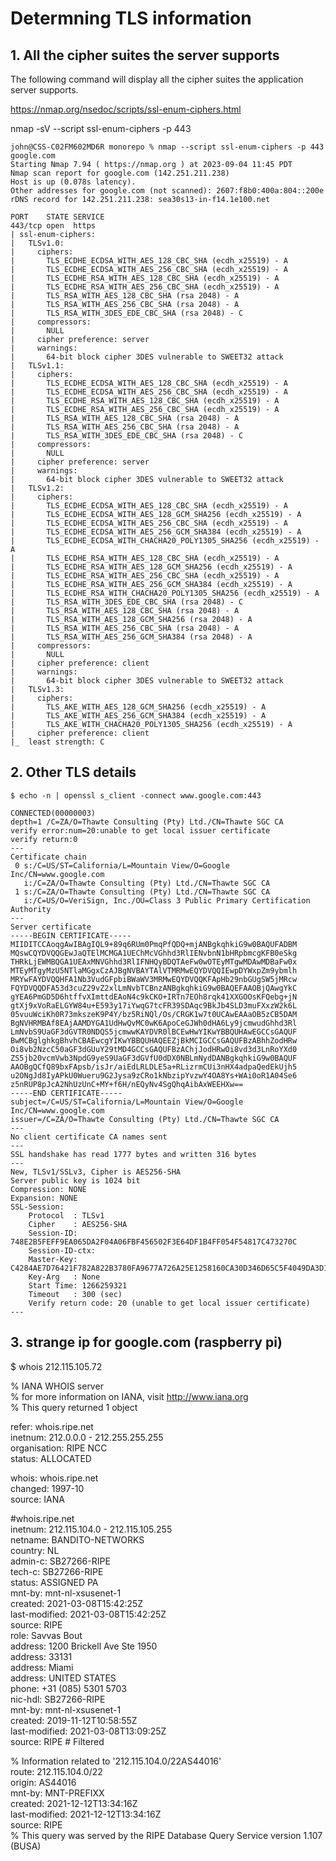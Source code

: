 # Determning TLS information  
  
## 1. All the cipher suites the server supports  
  
The following command will display all the cipher suites the application server supports.  
  
https://nmap.org/nsedoc/scripts/ssl-enum-ciphers.html  
  
nmap -sV --script ssl-enum-ciphers -p 443 <host>  
```  
john@CSS-C02FM602MD6R monorepo % nmap --script ssl-enum-ciphers -p 443 google.com  
Starting Nmap 7.94 ( https://nmap.org ) at 2023-09-04 11:45 PDT  
Nmap scan report for google.com (142.251.211.238)  
Host is up (0.078s latency).  
Other addresses for google.com (not scanned): 2607:f8b0:400a:804::200e  
rDNS record for 142.251.211.238: sea30s13-in-f14.1e100.net  
  
PORT    STATE SERVICE  
443/tcp open  https  
| ssl-enum-ciphers:   
|   TLSv1.0:   
|     ciphers:   
|       TLS_ECDHE_ECDSA_WITH_AES_128_CBC_SHA (ecdh_x25519) - A  
|       TLS_ECDHE_ECDSA_WITH_AES_256_CBC_SHA (ecdh_x25519) - A  
|       TLS_ECDHE_RSA_WITH_AES_128_CBC_SHA (ecdh_x25519) - A  
|       TLS_ECDHE_RSA_WITH_AES_256_CBC_SHA (ecdh_x25519) - A  
|       TLS_RSA_WITH_AES_128_CBC_SHA (rsa 2048) - A  
|       TLS_RSA_WITH_AES_256_CBC_SHA (rsa 2048) - A  
|       TLS_RSA_WITH_3DES_EDE_CBC_SHA (rsa 2048) - C  
|     compressors:   
|       NULL  
|     cipher preference: server  
|     warnings:   
|       64-bit block cipher 3DES vulnerable to SWEET32 attack  
|   TLSv1.1:   
|     ciphers:   
|       TLS_ECDHE_ECDSA_WITH_AES_128_CBC_SHA (ecdh_x25519) - A  
|       TLS_ECDHE_ECDSA_WITH_AES_256_CBC_SHA (ecdh_x25519) - A  
|       TLS_ECDHE_RSA_WITH_AES_128_CBC_SHA (ecdh_x25519) - A  
|       TLS_ECDHE_RSA_WITH_AES_256_CBC_SHA (ecdh_x25519) - A  
|       TLS_RSA_WITH_AES_128_CBC_SHA (rsa 2048) - A  
|       TLS_RSA_WITH_AES_256_CBC_SHA (rsa 2048) - A  
|       TLS_RSA_WITH_3DES_EDE_CBC_SHA (rsa 2048) - C  
|     compressors:   
|       NULL  
|     cipher preference: server  
|     warnings:   
|       64-bit block cipher 3DES vulnerable to SWEET32 attack  
|   TLSv1.2:   
|     ciphers:   
|       TLS_ECDHE_ECDSA_WITH_AES_128_CBC_SHA (ecdh_x25519) - A  
|       TLS_ECDHE_ECDSA_WITH_AES_128_GCM_SHA256 (ecdh_x25519) - A  
|       TLS_ECDHE_ECDSA_WITH_AES_256_CBC_SHA (ecdh_x25519) - A  
|       TLS_ECDHE_ECDSA_WITH_AES_256_GCM_SHA384 (ecdh_x25519) - A  
|       TLS_ECDHE_ECDSA_WITH_CHACHA20_POLY1305_SHA256 (ecdh_x25519) - A  
|       TLS_ECDHE_RSA_WITH_AES_128_CBC_SHA (ecdh_x25519) - A  
|       TLS_ECDHE_RSA_WITH_AES_128_GCM_SHA256 (ecdh_x25519) - A  
|       TLS_ECDHE_RSA_WITH_AES_256_CBC_SHA (ecdh_x25519) - A  
|       TLS_ECDHE_RSA_WITH_AES_256_GCM_SHA384 (ecdh_x25519) - A  
|       TLS_ECDHE_RSA_WITH_CHACHA20_POLY1305_SHA256 (ecdh_x25519) - A  
|       TLS_RSA_WITH_3DES_EDE_CBC_SHA (rsa 2048) - C  
|       TLS_RSA_WITH_AES_128_CBC_SHA (rsa 2048) - A  
|       TLS_RSA_WITH_AES_128_GCM_SHA256 (rsa 2048) - A  
|       TLS_RSA_WITH_AES_256_CBC_SHA (rsa 2048) - A  
|       TLS_RSA_WITH_AES_256_GCM_SHA384 (rsa 2048) - A  
|     compressors:   
|       NULL  
|     cipher preference: client  
|     warnings:   
|       64-bit block cipher 3DES vulnerable to SWEET32 attack  
|   TLSv1.3:   
|     ciphers:   
|       TLS_AKE_WITH_AES_128_GCM_SHA256 (ecdh_x25519) - A  
|       TLS_AKE_WITH_AES_256_GCM_SHA384 (ecdh_x25519) - A  
|       TLS_AKE_WITH_CHACHA20_POLY1305_SHA256 (ecdh_x25519) - A  
|     cipher preference: client  
|_  least strength: C  
```  
  
## 2. Other TLS details  
  
```  
$ echo -n | openssl s_client -connect www.google.com:443  
  
CONNECTED(00000003)  
depth=1 /C=ZA/O=Thawte Consulting (Pty) Ltd./CN=Thawte SGC CA  
verify error:num=20:unable to get local issuer certificate  
verify return:0  
---  
Certificate chain  
 0 s:/C=US/ST=California/L=Mountain View/O=Google Inc/CN=www.google.com  
   i:/C=ZA/O=Thawte Consulting (Pty) Ltd./CN=Thawte SGC CA  
 1 s:/C=ZA/O=Thawte Consulting (Pty) Ltd./CN=Thawte SGC CA  
   i:/C=US/O=VeriSign, Inc./OU=Class 3 Public Primary Certification Authority  
---  
Server certificate  
-----BEGIN CERTIFICATE-----  
MIIDITCCAoqgAwIBAgIQL9+89q6RUm0PmqPfQDQ+mjANBgkqhkiG9w0BAQUFADBM  
MQswCQYDVQQGEwJaQTElMCMGA1UEChMcVGhhd3RlIENvbnN1bHRpbmcgKFB0eSkg  
THRkLjEWMBQGA1UEAxMNVGhhd3RlIFNHQyBDQTAeFw0wOTEyMTgwMDAwMDBaFw0x  
MTEyMTgyMzU5NTlaMGgxCzAJBgNVBAYTAlVTMRMwEQYDVQQIEwpDYWxpZm9ybmlh  
MRYwFAYDVQQHFA1Nb3VudGFpbiBWaWV3MRMwEQYDVQQKFApHb29nbGUgSW5jMRcw  
FQYDVQQDFA53d3cuZ29vZ2xlLmNvbTCBnzANBgkqhkiG9w0BAQEFAAOBjQAwgYkC  
gYEA6PmGD5D6htffvXImttdEAoN4c9kCKO+IRTn7EOh8rqk41XXGOOsKFQebg+jN  
gtXj9xVoRaELGYW84u+E593y17iYwqG7tcFR39SDAqc9BkJb4SLD3muFXxzW2k6L  
05vuuWciKh0R73mkszeK9P4Y/bz5RiNQl/Os/CRGK1w7t0UCAwEAAaOB5zCB5DAM  
BgNVHRMBAf8EAjAAMDYGA1UdHwQvMC0wK6ApoCeGJWh0dHA6Ly9jcmwudGhhd3Rl  
LmNvbS9UaGF3dGVTR0NDQS5jcmwwKAYDVR0lBCEwHwYIKwYBBQUHAwEGCCsGAQUF  
BwMCBglghkgBhvhCBAEwcgYIKwYBBQUHAQEEZjBkMCIGCCsGAQUFBzABhhZodHRw  
Oi8vb2NzcC50aGF3dGUuY29tMD4GCCsGAQUFBzAChjJodHRwOi8vd3d3LnRoYXd0  
ZS5jb20vcmVwb3NpdG9yeS9UaGF3dGVfU0dDX0NBLmNydDANBgkqhkiG9w0BAQUF  
AAOBgQCfQ89bxFApsb/isJr/aiEdLRLDLE5a+RLizrmCUi3nHX4adpaQedEkUjh5  
u2ONgJd8IyAPkU0Wueru9G2Jysa9zCRo1kNbzipYvzwY4OA8Ys+WAi0oR1A04Se6  
z5nRUP8pJcA2NhUzUnC+MY+f6H/nEQyNv4SgQhqAibAxWEEHXw==  
-----END CERTIFICATE-----  
subject=/C=US/ST=California/L=Mountain View/O=Google Inc/CN=www.google.com  
issuer=/C=ZA/O=Thawte Consulting (Pty) Ltd./CN=Thawte SGC CA  
---  
No client certificate CA names sent  
---  
SSL handshake has read 1777 bytes and written 316 bytes  
---  
New, TLSv1/SSLv3, Cipher is AES256-SHA  
Server public key is 1024 bit  
Compression: NONE  
Expansion: NONE  
SSL-Session:  
    Protocol  : TLSv1  
    Cipher    : AES256-SHA  
    Session-ID: 748E2B5FEFF9EA065DA2F04A06FBF456502F3E64DF1B4FF054F54817C473270C  
    Session-ID-ctx:   
    Master-Key: C4284AE7D76421F782A822B3780FA9677A726A25E1258160CA30D346D65C5F4049DA3D10A41F3FA4816DD9606197FAE5  
    Key-Arg   : None  
    Start Time: 1266259321  
    Timeout   : 300 (sec)  
    Verify return code: 20 (unable to get local issuer certificate)  
---  
```  
  
## 3. strange ip for google.com (raspberry pi)  
  
$ whois 212.115.105.72  
  
% IANA WHOIS server  
% for more information on IANA, visit http://www.iana.org  
% This query returned 1 object  
  
refer:  whois.ripe.net  
inetnum:  212.0.0.0 - 212.255.255.255  
organisation: RIPE NCC  
status: ALLOCATED  
  
whois:  whois.ripe.net  
changed:  1997-10  
source: IANA  
  
#whois.ripe.net  
inetnum:  212.115.104.0 - 212.115.105.255  
netname:  BANDITO-NETWORKS  
country:  NL  
admin-c:  SB27266-RIPE  
tech-c: SB27266-RIPE  
status: ASSIGNED PA  
mnt-by: mnt-nl-xsusenet-1  
created:  2021-03-08T15:42:25Z  
last-modified:  2021-03-08T15:42:25Z  
source: RIPE  
role: Savvas Bout  
address:  1200 Brickell Ave Ste 1950  
address:  33131  
address:  Miami  
address:  UNITED STATES  
phone:  +31 (085) 5301 5703  
nic-hdl:  SB27266-RIPE  
mnt-by: mnt-nl-xsusenet-1  
created:  2019-11-12T10:58:55Z  
last-modified:  2021-03-08T13:09:25Z  
source: RIPE # Filtered  
  
% Information related to '212.115.104.0/22AS44016'  
route:  212.115.104.0/22  
origin: AS44016  
mnt-by: MNT-PREFIXX  
created:  2021-12-12T13:34:16Z  
last-modified:  2021-12-12T13:34:16Z  
source: RIPE  
% This query was served by the RIPE Database Query Service version 1.107 (BUSA)